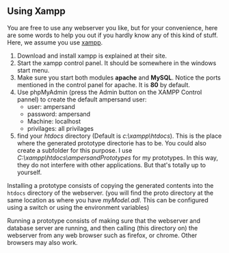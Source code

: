 
## Using Xampp
You are free to use any webserver you like, but for your convenience, here are some words to help you out if you hardly know any of this kind of stuff. Here, we assume you use [xampp](https://www.apachefriends.org/index.html).

  1. Download and install xampp is explained at their site.
  2. Start the xampp control panel. It should be somewhere in the windows start menu. 
  3. Make sure you start both modules **apache** and **MySQL**. Notice the ports mentioned in the control panel for apache. It is **80** by default.
  4. Use phpMyAdmin (press the Admin button on the XAMPP Control pannel) to create the default ampersand user:
     * user: ampersand
     * password: ampersand
     * Machine: localhost
     * privilages: all privilages
  5. find your *htdocs* directory (Default is *c:\xampp\htdocs*). This is the place where the generated prototype directorie has to be. You could also create a subfolder for this purpose. I use *C:\xampp\htdocs\ampersandPrototypes* for my prototypes. In this way, they do not interfere with other applications. But that's totally up to yourself.

Installing a prototype consists of copying the generated contents into the `htdocs` directory of the webserver. (you will find the proto directory at the same location as where you have _myModel.adl_. This can be configured using a switch or using the environment variables)

Running a prototype consists of making sure that the webserver and database server are running, and then calling (this directory on) the webserver from any web browser such as firefox, or chrome. Other browsers may also work.
